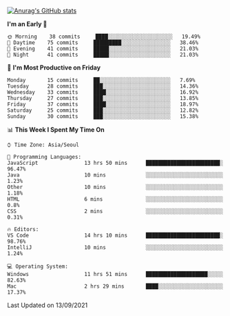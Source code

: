 
<!--
**BHyeonKim/BHyeonKim** is a ✨ _special_ ✨ repository because its `README.md` (this file) appears on your GitHub profile.

Here are some ideas to get you started:

- 🔭 I’m currently working on ...
- 🌱 I’m currently learning ...
- 👯 I’m looking to collaborate on ...
- 🤔 I’m looking for help with ...
- 💬 Ask me about ...
- 📫 How to reach me: ...
- 😄 Pronouns: ...
- ⚡ Fun fact: ...
-->
[![Anurag's GitHub stats](https://github-readme-stats.vercel.app/api?username=BHyeonKim&show_icons=true&theme=dark)
](https://github.com/anuraghazra/github-readme-stats)
<!--START_SECTION:waka-->
**I'm an Early 🐤** 

```text
🌞 Morning    38 commits     ████░░░░░░░░░░░░░░░░░░░░░   19.49% 
🌆 Daytime    75 commits     █████████░░░░░░░░░░░░░░░░   38.46% 
🌃 Evening    41 commits     █████░░░░░░░░░░░░░░░░░░░░   21.03% 
🌙 Night      41 commits     █████░░░░░░░░░░░░░░░░░░░░   21.03%

```
📅 **I'm Most Productive on Friday** 

```text
Monday       15 commits     ██░░░░░░░░░░░░░░░░░░░░░░░   7.69% 
Tuesday      28 commits     ███░░░░░░░░░░░░░░░░░░░░░░   14.36% 
Wednesday    33 commits     ████░░░░░░░░░░░░░░░░░░░░░   16.92% 
Thursday     27 commits     ███░░░░░░░░░░░░░░░░░░░░░░   13.85% 
Friday       37 commits     ████░░░░░░░░░░░░░░░░░░░░░   18.97% 
Saturday     25 commits     ███░░░░░░░░░░░░░░░░░░░░░░   12.82% 
Sunday       30 commits     ███░░░░░░░░░░░░░░░░░░░░░░   15.38%

```


📊 **This Week I Spent My Time On** 

```text
⌚︎ Time Zone: Asia/Seoul

💬 Programming Languages: 
JavaScript               13 hrs 50 mins      ████████████████████████░   96.47% 
Java                     10 mins             ░░░░░░░░░░░░░░░░░░░░░░░░░   1.23% 
Other                    10 mins             ░░░░░░░░░░░░░░░░░░░░░░░░░   1.18% 
HTML                     6 mins              ░░░░░░░░░░░░░░░░░░░░░░░░░   0.8% 
CSS                      2 mins              ░░░░░░░░░░░░░░░░░░░░░░░░░   0.31%

🔥 Editors: 
VS Code                  14 hrs 10 mins      ████████████████████████░   98.76% 
IntelliJ                 10 mins             ░░░░░░░░░░░░░░░░░░░░░░░░░   1.24%

💻 Operating System: 
Windows                  11 hrs 51 mins      ████████████████████░░░░░   82.63% 
Mac                      2 hrs 29 mins       ████░░░░░░░░░░░░░░░░░░░░░   17.37%

```


 Last Updated on 13/09/2021
<!--END_SECTION:waka-->

